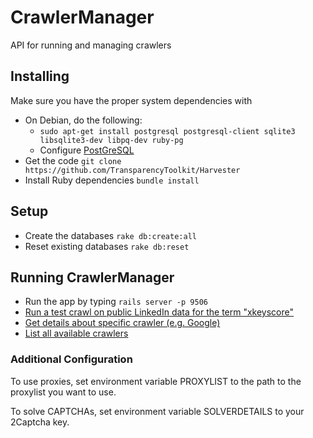 CrawlerManager
==============

API for running and managing crawlers

## Installing

Make sure you have the proper system dependencies with

- On Debian, do the following:
  - `sudo apt-get install postgresql postgresql-client sqlite3 libsqlite3-dev libpq-dev ruby-pg`
  - Configure [PostGreSQL](https://wiki.debian.org/PostgreSql)
- Get the code `git clone https://github.com/TransparencyToolkit/Harvester`
- Install Ruby dependencies `bundle install`

## Setup

- Create the databases `rake db:create:all`
- Reset existing databases `rake db:reset`

## Running CrawlerManager

- Run the app by typing `rails server -p 9506`
- [Run a test crawl on public LinkedIn data for the term "xkeyscore"](http://0.0.0.0:3000/crawlers?crawler=GoogleCrawler&search_operators=site:linkedin.com/pub&search_query=xkeyscore)
- [Get details about specific crawler (e.g. Google)](http://0.0.0.0:3000/get_crawler_info?crawler=GoogleCrawler)
- [List all available crawlers](http://0.0.0.0:3000/list_crawlers)


### Additional Configuration

To use proxies, set environment variable PROXYLIST to the path to the
proxylist you want to use.

To solve CAPTCHAs, set environment variable SOLVERDETAILS to your 2Captcha key.
